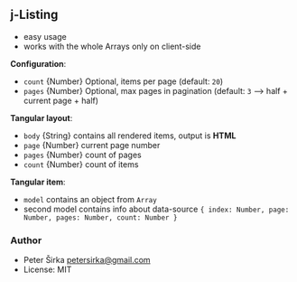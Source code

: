 ## j-Listing

- easy usage
- works with the whole Arrays only on client-side

__Configuration__:

- `count` {Number} Optional, items per page (default: `20`)
- `pages` {Number} Optional, max pages in pagination (default: `3` --> half + current page + half)

__Tangular layout__:

- `body` {String} contains all rendered items, output is __HTML__
- `page` {Number} current page number
- `pages` {Number} count of pages
- `count` {Number} count of items

__Tangular item__:

- `model` contains an object from `Array`
- second model contains info about data-source `{ index: Number, page: Number, pages: Number, count: Number }`

### Author

- Peter Širka <petersirka@gmail.com>
- License: MIT